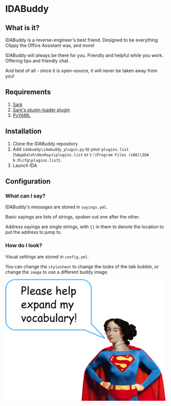# IDABuddy

## What is it?

IDABuddy is a reverse-engineer's best friend. Designed to be everything
Clippy the Office Assistant was, and more!

IDABuddy will always be there for you. Friendly and helpful while you
work. Offering tips and friendly chat.

And best of all - since it is open-source, it will never be taken away
from you!


## Requirements

1. [Sark](https://github.com/tmr232/sark)
1. [Sark's plugin-loader plugin](http://sark.readthedocs.org/en/latest/plugins/installation.html)
1. [PyYAML](http://pyyaml.org/)

## Installation

1. Clone the IDABuddy repository
1. Add `idabuddy\idabuddy_plugin.py` to your `plugins.list` (`%AppData%\HexRays\plugins.list` or `C:\Program Files (x86)\IDA 6.9\cfg\plugins.list`).
1. Launch IDA


## Configuration

### What can I say?

IDABuddy's messages are stored in `sayings.yml`.

Basic sayings are lists of strings, spoken out one after the other.

Address sayings are single strings, with `{}` in them to denote the location
to put the address to jump to.

### How do I look?

Visual settings are stored in `config.yml`.

You can change the `stylesheet` to change the looks of the talk bubble,
or change the `image` to use a different buddy image.

<img align="right" src="help.png">
